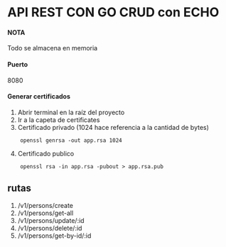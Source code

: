 # API REST CON GO CRUD con ECHO

#### NOTA
Todo se almacena en memoria

#### Puerto 
8080

#### Generar certificados
1. Abrir terminal en la raíz del proyecto
2. Ir a la capeta de certificates
3. Certificado privado (1024 hace referencia a la cantidad de bytes)
```
    openssl genrsa -out app.rsa 1024
```
4. Certificado publico 
```
    openssl rsa -in app.rsa -pubout > app.rsa.pub
```
## rutas
1. /v1/persons/create
2. /v1/persons/get-all
3. /v1/persons/update/:id
4. /v1/persons/delete/:id
5. /v1/persons/get-by-id/:id
